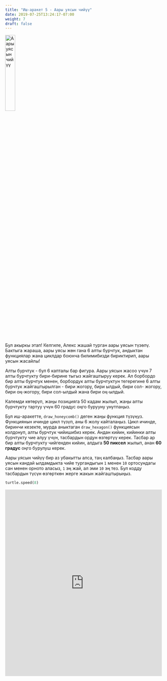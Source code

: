 ```yaml
---
title: "Иш-аракет 5 - Аары уясын чийүү"
date: 2019-07-25T13:24:17-07:00
weight: 7
draft: false
---
```


<img src="../media/bee_honeycomb.png" alt="Аары уясын чийүү" width="25%" />

Бул акыркы этап! Келгиле, Алекс жашай турган аары уясын түзөлү. Бактыга жараша, аары уясы жөн гана 6 алты бурчтук, андыктан функциялар жана циклдар боюнча билимибизди бириктирип, аары уясын жасайлы!

Алты бурчтук - бул 6 капталы бар фигура. Аары уясын жасоо үчүн 7 алты бурчтукту бири-бирине тыгыз жайгаштыруу керек. Ал борбордо бир алты бурчтук менен, борбордук алты бурчтуктун тегерегине 6 алты бурчтук жайгаштырылган - бири жогору, бири ылдый, бири сол- жогору, бири оң-жогору, бири сол-ылдый жана бири оң-ылдый.

Калемди көтөрүп, жаңы позицияга 50 кадам жылып, жаңы алты бурчтукту тартуу үчүн 60 градус оңго бурууну унутпаңыз.

Бул иш-аракетте, `draw_honeycomb()` деген жаңы функция түзүңүз. Функциянын ичинде цикл түзүп, аны 6 жолу кайталаңыз. Цикл ичинде, биринчи кезекте, мурда аныктаган `draw_hexagon()` функциясын колдонуп, алты бурчтук чийишибиз керек. Андан кийин, кийинки алты бурчтукту чие алуу үчүн, тасбардын ордун өзгөртүү керек. Тасбар ар бир алты бурчтукту чийгенден кийин, алдыга **50 пиксел** жылып, анан **60 градус** оңго бурулуш керек.

Аары уясын чийүү бир аз убакытты алса, таң калбаңыз. Тасбар аары уясын кандай ылдамдыкта чийе тургандыгын `1` менен `10` ортосундагы сан менен орното аласыз, `1` эң жай, ал эми `10` эң тез. Бул кодду тасбардын түсүн өзгөрткөн жерге жакын жайгаштырыңыз.

``` python
turtle.speed(8)
```

<iframe src="https://trinket.io/embed/python/d83811c24a" width="100%" height="600" frameborder="0" marginwidth="0" marginheight="0" allowfullscreen></iframe>